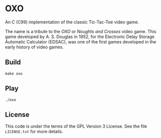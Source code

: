 # OXO
An C (C99) implementation of the classic Tic-Tac-Toe video game.

The name is a tribute to the *OXO* or *Noughts and Crosses* video game.
This game developed by A. S. Douglas in 1952, for the Electronic Delay
Storage Automatic Calculator (EDSAC), was one of the first games developed
in the early history of video games.

## Build

```
make oxo
```

## Play

```
./oxo
```

## License
This code is under the terms of the GPL Version 3 License.
See the file `LICENSE.txt` for more details.
